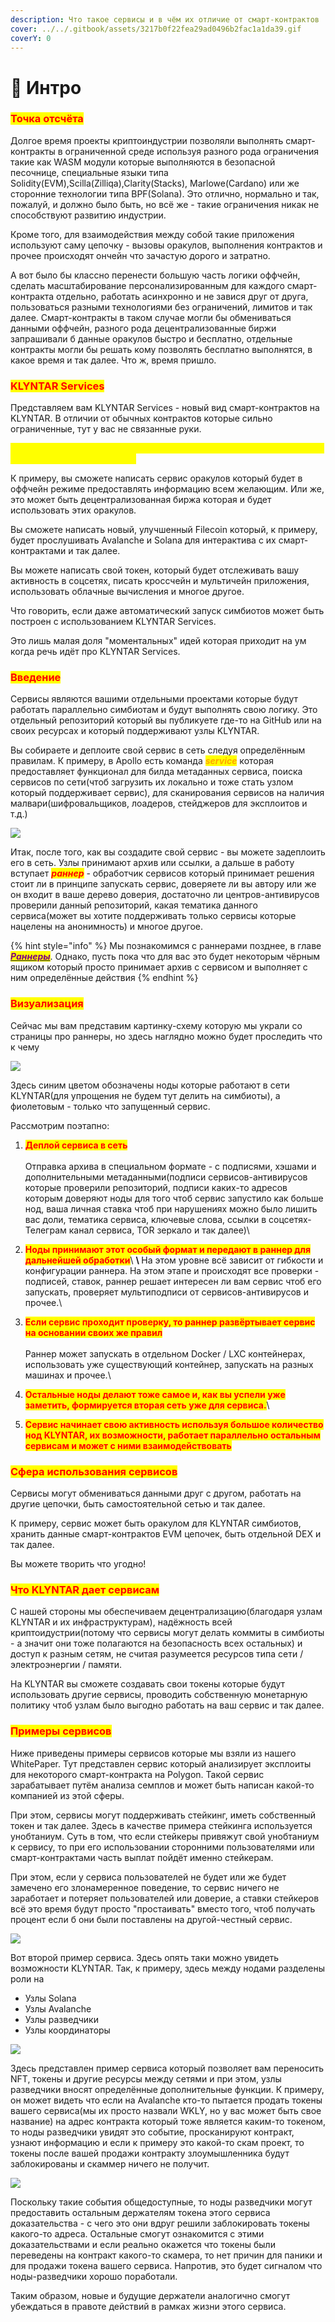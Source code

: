 ```yaml
---
description: Что такое сервисы и в чём их отличие от смарт-контрактов
cover: ../../.gitbook/assets/3217b0f22fea29ad0496b2fac1a1da39.gif
coverY: 0
---
```


# 🤩 Интро

### <mark style="color:red;">**Точка отсчёта**</mark>

Долгое время проекты криптоиндустрии позволяли выполнять смарт-контракты в ограниченной среде используя разного рода ограничения такие как WASM модули которые выполняются в безопасной песочнице, специальные языки типа Solidity(EVM),Scilla(Zilliqa),Clarity(Stacks), Marlowe(Cardano) или же сторонние технологии типа BPF(Solana). Это отлично, нормально и так, пожалуй, и должно было быть, но всё же - такие ограничения никак не способствуют развитию индустрии.

Кроме того, для взаимодействия между собой такие приложения используют саму цепочку - вызовы оракулов, выполнения контрактов и прочее происходят ончейн что зачастую дорого и затратно.

А вот было бы классно перенести большую часть логики оффчейн, сделать масштабирование персонализированным для каждого смарт-контракта отдельно, работать асинхронно и не завися друг от друга, пользоваться разными технологиями без ограничений, лимитов и так далее. Смарт-контракты в таком случае могли бы обмениваться данными оффчейн, разного рода децентрализованные биржи запрашивали б данные оракулов быстро и бесплатно, отдельные контракты могли бы решать кому позволять бесплатно выполнятся, в какое время и так далее. Что ж, время пришло.

### <mark style="color:red;">**KLYNTAR Services**</mark>

Представляем вам KLYNTAR Services - новый вид смарт-контрактов на KLYNTAR. В отличии от обычных контрактов которые сильно ограниченные, тут у вас не связанные руки.

<mark style="color:yellow;">**Приведу пару примеров сервисов которые могут быть реализованы и запущены вами на KLYNTAR**</mark>

К примеру, вы сможете написать сервис оракулов который будет в оффчейн режиме предоставлять информацию всем желающим. Или же, это может быть децентрализованная биржа которая и будет использовать этих оракулов.

Вы сможете написать новый, улучшенный Filecoin который, к примеру, будет прослушивать Avalanche и Solana для интерактива с их смарт-контрактами и так далее.

Вы можете написать свой токен, который будет отслеживать вашу активность в соцсетях, писать кроссчейн и мультичейн приложения, использовать облачные вычисления и многое другое.

Что говорить, если даже автоматический запуск симбиотов может быть построен с использованием KLYNTAR Services.

Это лишь малая доля "моментальных" идей которая приходит на ум когда речь идёт про KLYNTAR Services.

### <mark style="color:red;">**Введение**</mark>

Сервисы являются вашими отдельными проектами которые будут работать параллельно симбиотам и будут выполнять свою логику. Это отдельный репозиторий который вы публикуете где-то на GitHub или на своих ресурсах и который поддерживают узлы KLYNTAR.

Вы собираете и деплоите свой сервис в сеть следуя определённым правилам. К примеру, в Apollo есть команда _<mark style="color:orange;">**service**</mark>_ которая предоставляет функционал для билда метаданных сервиса, поиска сервисов по сети(чтоб загрузить их локально и тоже стать узлом который поддерживает сервис), для сканирования сервисов на наличия малвари(шифровальщиков, лоадеров, стейджеров для эксплоитов и т.д.)

![](<../../.gitbook/assets/image (1).png>)

Итак, после того, как вы создадите свой сервис - вы можете задеплоить его в сеть. Узлы принимают архив или ссылки, а дальше в работу вступает _<mark style="color:red;">**раннер**</mark>_ - обработчик сервисов который принимает решения стоит ли в принципе запускать сервис, доверяете ли вы автору или же он входит в ваше дерево доверия, достаточно ли центров-антивирусов проверили данный репозиторий, какая тематика данного сервиса(может вы хотите поддерживать только сервисы которые нацелены на анонимность) и многое другое.

{% hint style="info" %}
Мы познакомимся с раннерами позднее, в главе [_<mark style="color:purple;">**Раннеры**</mark>_](../rannery.md). Однако, пусть пока что для вас это будет некоторым чёрным ящиком который просто принимает архив с сервисом и выполняет с ним определённые действия
{% endhint %}

### <mark style="color:red;">**Визуализация**</mark>

Сейчас мы вам представим картинку-схему которую мы украли со страницы про раннеры, но здесь наглядно можно будет проследить что к чему

![](../../.gitbook/assets/image.png)

Здесь синим цветом обозначены ноды которые работают в сети KLYNTAR(для упрощения не будем тут делить на симбиоты), а фиолетовым - только что запущенный сервис.

Рассмотрим поэтапно:

1. <mark style="color:red;">**Деплой сервиса в сеть**</mark>\
   \
   Отправка архива в специальном формате - с подписями, хэшами и дополнительными метаданными(подписи сервисов-антивирусов которые проверили репозиторий, подписи каких-то адресов которым доверяют ноды для того чтоб сервис запустило как больше нод, ваша личная ставка чтоб при нарушениях можно было лишить вас доли, тематика сервиса, ключевые слова, ссылки в соцсетях-Телеграм канал сервиса, TOR зеркало и так далее)\

2. <mark style="color:red;">**Ноды принимают этот особый формат и передают в раннер для дальнейшей обработки**</mark>\ <mark style="color:red;">****</mark>\ <mark style="color:red;">****</mark>На этом уровне всё зависит от гибкости и конфигурации раннера. На этом этапе и происходят все проверки - подписей, ставок, раннер решает интересен ли вам сервис чтоб его запускать, проверяет мультиподписи от сервисов-антивирусов и прочее.\

3. <mark style="color:red;">**Если сервис проходит проверку, то раннер развёртывает сервис на основании своих же правил**</mark>\
   \
   Раннер может запускать в отдельном Docker / LXC контейнерах, использовать уже существующий контейнер, запускать на разных машинах и прочее.\

4. <mark style="color:red;">**Остальные ноды делают тоже самое и, как вы успели уже заметить, формируется вторая сеть уже для сервиса.**</mark>\

5. <mark style="color:red;">**Сервис начинает свою активность используя большое количество нод KLYNTAR, их возможности, работает параллельно остальным сервисам и может с ними взаимодействовать**</mark>

### <mark style="color:red;">Сфера использования сервисов</mark>

Сервисы могут обмениваться данными друг с другом, работать на другие цепочки, быть самостоятельной сетью и так далее.

К примеру, сервис может быть оракулом для KLYNTAR симбиотов, хранить данные смарт-контрактов EVM цепочек, быть отдельной DEX и так далее.

Вы можете творить что угодно!

### <mark style="color:red;">**Что KLYNTAR дает сервисам**</mark>

С нашей стороны мы обеспечиваем децентрализацию(благодаря узлам KLYNTAR и их инфраструктурам), надёжность всей криптоидустрии(потому что сервисы могут делать коммиты в симбиоты - а значит они тоже полагаются на безопасность всех остальных) и доступ к разным сетям, не считая разумеется ресурсов типа сети / электроэнергии / памяти.

На KLYNTAR вы сможете создавать свои токены которые будут использовать другие сервисы, проводить собственную монетарную политику чтоб узлам было выгодно работать на ваш сервис и так далее.

### <mark style="color:red;">**Примеры сервисов**</mark>

Ниже приведены примеры сервисов которые мы взяли из нашего WhitePaper. Тут представлен сервис который анализирует эксплоиты для некоторого смарт-контракта на Polygon. Такой сервис зарабатывает путём анализа семплов и может быть написан какой-то компанией из этой сферы.

При этом, сервисы могут поддерживать стейкинг, иметь собственный токен и так далее. Здесь в качестве примера стейкинга используется унобтаниум. Суть в том, что если стейкеры привяжут свой унобтаниум к сервису, то при его использовании сторонними пользователями или смарт-контрактами часть выплат пойдёт именно стейкерам.

При этом, если у сервиса пользователей не будет или же будет замечено его злонамеренное поведение, то сервис ничего не заработает и потеряет пользователей или доверие, а ставки стейкеров всё это время будут просто "простаивать" вместо того, чтоб получать процент если б они были поставлены на другой-честный сервис.

![](../../.gitbook/assets/Service.png)



Вот второй пример сервиса. Здесь опять таки можно увидеть возможности KLYNTAR. Так, к примеру, здесь между нодами разделены роли на

* Узлы Solana
* Узлы Avalanche
* Узлы разведчики
* Узлы координаторы

![](<../../.gitbook/assets/image (3).png>)

Здесь представлен пример сервиса который позволяет вам переносить NFT, токены и другие ресурсы между сетями и при этом, узлы разведчики вносят определённые дополнительные функции. К примеру, он может видеть что если на Avalanche кто-то пытается продать токены вашего сервиса(мы их просто назвали WKLY, но у вас может быть свое название) на адрес контракта который тоже является каким-то токеном, то ноды разведчики увидят это событие, просканируют контракт, узнают информацию и если к примеру это какой-то скам проект, то токены после вашей продажи контракту злоумышленника будут заблокированы и скаммер ничего не получит.

![](../../.gitbook/assets/AvaxSolana.png)

Поскольку такие события общедоступные, то ноды разведчики могут предоставить остальным держателям токена этого сервиса доказательства - с чего это они вдруг решили заблокировать токены какого-то адреса. Остальные смогут ознакомится с этими доказательствами и если реально окажется что токены были переведены на контракт какого-то скамера, то нет причин для паники и для продажи токена вашего сервиса. Напротив, это будет сигналом что ноды-разведчики хорошо поработали.

Таким образом, новые и будущие держатели аналогично смогут убеждаться в правоте действий в рамках жизни этого сервиса.



###
